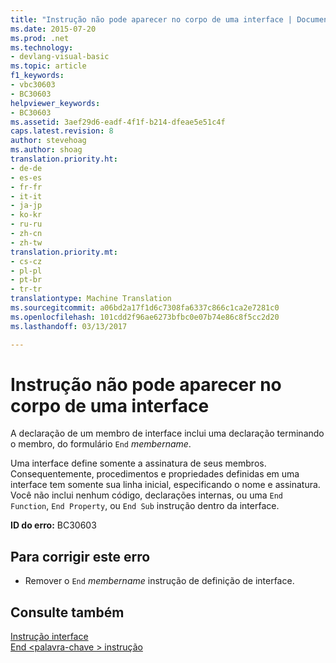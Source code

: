 ```yaml
---
title: "Instrução não pode aparecer no corpo de uma interface | Documentos do Microsoft"
ms.date: 2015-07-20
ms.prod: .net
ms.technology:
- devlang-visual-basic
ms.topic: article
f1_keywords:
- vbc30603
- BC30603
helpviewer_keywords:
- BC30603
ms.assetid: 3aef29d6-eadf-4f1f-b214-dfeae5e51c4f
caps.latest.revision: 8
author: stevehoag
ms.author: shoag
translation.priority.ht:
- de-de
- es-es
- fr-fr
- it-it
- ja-jp
- ko-kr
- ru-ru
- zh-cn
- zh-tw
translation.priority.mt:
- cs-cz
- pl-pl
- pt-br
- tr-tr
translationtype: Machine Translation
ms.sourcegitcommit: a06bd2a17f1d6c7308fa6337c866c1ca2e7281c0
ms.openlocfilehash: 101cdd2f96ae6273bfbc0e07b74e86c8f5cc2d20
ms.lasthandoff: 03/13/2017

---
```

# <a name="statement-cannot-appear-within-an-interface-body"></a>Instrução não pode aparecer no corpo de uma interface
A declaração de um membro de interface inclui uma declaração terminando o membro, do formulário `End` *membername*.  
  
 Uma interface define somente a assinatura de seus membros. Consequentemente, procedimentos e propriedades definidas em uma interface tem somente sua linha inicial, especificando o nome e assinatura. Você não inclui nenhum código, declarações internas, ou uma `End Function`, `End Property`, ou `End Sub` instrução dentro da interface.  
  
 **ID do erro:** BC30603  
  
## <a name="to-correct-this-error"></a>Para corrigir este erro  
  
-   Remover o `End` *membername* instrução de definição de interface.  
  
## <a name="see-also"></a>Consulte também  
 [Instrução interface](../../visual-basic/language-reference/statements/interface-statement.md)   
 [End \<palavra-chave > instrução](../../visual-basic/language-reference/statements/end-keyword-statement.md)
